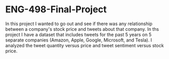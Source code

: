 # ENG-498-Final-Project
In this project I wanted to go out and see if there was any relationship between a company's stock price and tweets about that company. In ths project I have a dataset that includes tweets for the past 5 years on 5 separate companies (Amazon, Apple, Google, Microsoft, and Tesla). I analyzed the tweet quantity versus price and tweet sentiment versus stock price. 
